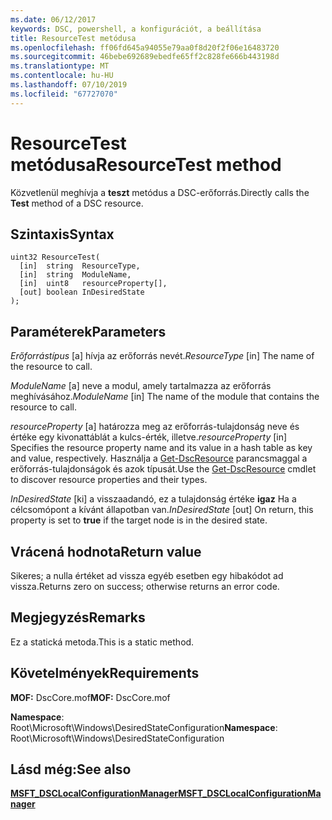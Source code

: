 ```yaml
---
ms.date: 06/12/2017
keywords: DSC, powershell, a konfigurációt, a beállítása
title: ResourceTest metódusa
ms.openlocfilehash: ff06fd645a94055e79aa0f8d20f2f06e16483720
ms.sourcegitcommit: 46bebe692689ebedfe65ff2c828fe666b443198d
ms.translationtype: MT
ms.contentlocale: hu-HU
ms.lasthandoff: 07/10/2019
ms.locfileid: "67727070"
---
```

# <a name="resourcetest-method"></a><span data-ttu-id="28e01-103">ResourceTest metódusa</span><span class="sxs-lookup"><span data-stu-id="28e01-103">ResourceTest method</span></span>

<span data-ttu-id="28e01-104">Közvetlenül meghívja a **teszt** metódus a DSC-erőforrás.</span><span class="sxs-lookup"><span data-stu-id="28e01-104">Directly calls the **Test** method of a DSC resource.</span></span>

## <a name="syntax"></a><span data-ttu-id="28e01-105">Szintaxis</span><span class="sxs-lookup"><span data-stu-id="28e01-105">Syntax</span></span>

```mof
uint32 ResourceTest(
  [in]  string  ResourceType,
  [in]  string  ModuleName,
  [in]  uint8   resourceProperty[],
  [out] boolean InDesiredState
);
```

## <a name="parameters"></a><span data-ttu-id="28e01-106">Paraméterek</span><span class="sxs-lookup"><span data-stu-id="28e01-106">Parameters</span></span>

<span data-ttu-id="28e01-107">*Erőforrástípus* \[a\] hívja az erőforrás nevét.</span><span class="sxs-lookup"><span data-stu-id="28e01-107">*ResourceType* \[in\] The name of the resource to call.</span></span>

<span data-ttu-id="28e01-108">*ModuleName* \[a\] neve a modul, amely tartalmazza az erőforrás meghívásához.</span><span class="sxs-lookup"><span data-stu-id="28e01-108">*ModuleName* \[in\] The name of the module that contains the resource to call.</span></span>

<span data-ttu-id="28e01-109">*resourceProperty* \[a\] határozza meg az erőforrás-tulajdonság neve és értéke egy kivonattáblát a kulcs-érték, illetve.</span><span class="sxs-lookup"><span data-stu-id="28e01-109">*resourceProperty* \[in\] Specifies the resource property name and its value in a hash table as key and value, respectively.</span></span> <span data-ttu-id="28e01-110">Használja a [Get-DscResource](/powershell/module/PSDesiredStateConfiguration/Get-DscResource) parancsmaggal a erőforrás-tulajdonságok és azok típusát.</span><span class="sxs-lookup"><span data-stu-id="28e01-110">Use the [Get-DscResource](/powershell/module/PSDesiredStateConfiguration/Get-DscResource) cmdlet to discover resource properties and their types.</span></span>

<span data-ttu-id="28e01-111">*InDesiredState* \[ki\] a visszaadandó, ez a tulajdonság értéke **igaz** Ha a célcsomópont a kívánt állapotban van.</span><span class="sxs-lookup"><span data-stu-id="28e01-111">*InDesiredState* \[out\] On return, this property is set to **true** if the target node is in the desired state.</span></span>

## <a name="return-value"></a><span data-ttu-id="28e01-112">Vrácená hodnota</span><span class="sxs-lookup"><span data-stu-id="28e01-112">Return value</span></span>

<span data-ttu-id="28e01-113">Sikeres; a nulla értéket ad vissza egyéb esetben egy hibakódot ad vissza.</span><span class="sxs-lookup"><span data-stu-id="28e01-113">Returns zero on success; otherwise returns an error code.</span></span>

## <a name="remarks"></a><span data-ttu-id="28e01-114">Megjegyzés</span><span class="sxs-lookup"><span data-stu-id="28e01-114">Remarks</span></span>

<span data-ttu-id="28e01-115">Ez a statická metoda.</span><span class="sxs-lookup"><span data-stu-id="28e01-115">This is a static method.</span></span>

## <a name="requirements"></a><span data-ttu-id="28e01-116">Követelmények</span><span class="sxs-lookup"><span data-stu-id="28e01-116">Requirements</span></span>

<span data-ttu-id="28e01-117">**MOF:** DscCore.mof</span><span class="sxs-lookup"><span data-stu-id="28e01-117">**MOF:** DscCore.mof</span></span>

<span data-ttu-id="28e01-118">**Namespace**: Root\Microsoft\Windows\DesiredStateConfiguration</span><span class="sxs-lookup"><span data-stu-id="28e01-118">**Namespace**: Root\Microsoft\Windows\DesiredStateConfiguration</span></span>

## <a name="see-also"></a><span data-ttu-id="28e01-119">Lásd még:</span><span class="sxs-lookup"><span data-stu-id="28e01-119">See also</span></span>

[<span data-ttu-id="28e01-120">**MSFT_DSCLocalConfigurationManager**</span><span class="sxs-lookup"><span data-stu-id="28e01-120">**MSFT_DSCLocalConfigurationManager**</span></span>](msft-dsclocalconfigurationmanager.md)
